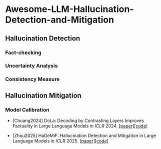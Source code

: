 # Awesome-LLM-Hallucination-Detection-and-Mitigation




## Hallucination Detection 

### Fact-checking 

### Uncertainty Analysis 

### Consistency Measure 



## Hallucination Mitigation 

### Model Calibration 

- [Chuang2024] DoLa: Decoding by Contrasting Layers Improves Factuality in Large Language Models in *ICLR* 2024. [\[paper\]](https://arxiv.org/abs/2309.03883)[\[code\]](https://github.com/voidism/DoLa)

- [Zhou2025] HaDeMiF: Hallucination Detection and Mitigation in Large Language Models in *ICLR* 2025. [\[paper\]](https://openreview.net/pdf?id=VwOYxPScxB)[\[code\]]()
